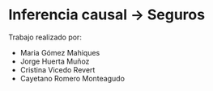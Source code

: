 # Inferencia causal -> Seguros

Trabajo realizado por:
- Maria Gómez Mahiques
- Jorge Huerta Muñoz
- Cristina Vicedo Revert
- Cayetano Romero Monteagudo

